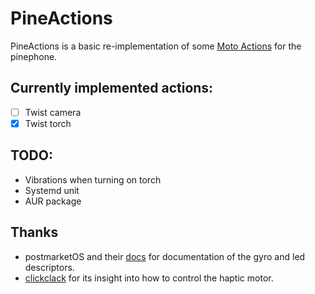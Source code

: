 # PineActions
PineActions is a basic re-implementation of some [Moto Actions](https://play.google.com/store/apps/details?id=com.motorola.actions&hl=en_US&gl=US) for the pinephone.

## Currently implemented actions:

 - [ ] Twist camera
 - [x] Twist torch

## TODO:

- Vibrations when turning on torch
- Systemd unit
- AUR package

## Thanks
- postmarketOS and their [docs](https://wiki.postmarketos.org/wiki/Phosh) for documentation of the gyro and led descriptors.
- [clickclack](https://git.sr.ht/~proycon/clickclack) for its insight into how to control the haptic motor.
